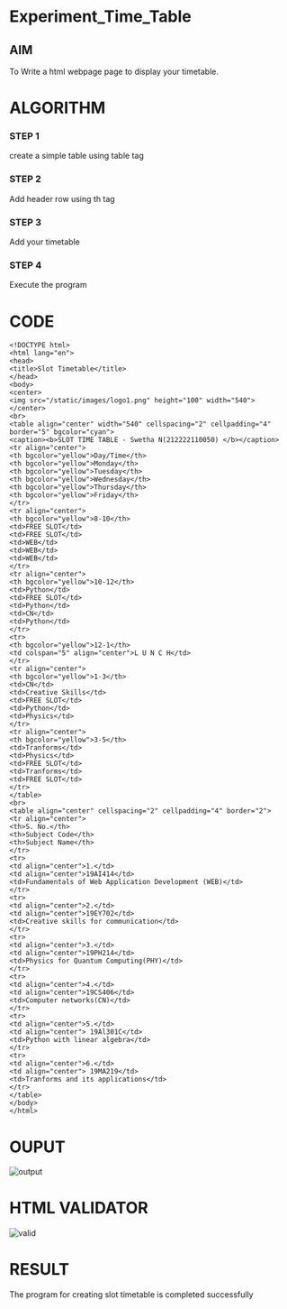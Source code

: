 # Experiment_Time_Table

## AIM
To Write a html webpage page to display your timetable.

# ALGORITHM
### STEP 1
create a simple table using table tag
### STEP 2
Add header row using th tag
### STEP 3
Add your timetable
### STEP 4
Execute the program

# CODE
```
<!DOCTYPE html>
<html lang="en">
<head>
<title>Slot Timetable</title>
</head>
<body>
<center>
<img src="/static/images/logo1.png" height="100" width="540">
</center>
<br>
<table align="center" width="540" cellspacing="2" cellpadding="4" border="5" bgcolor="cyan">
<caption><b>SLOT TIME TABLE - Swetha N(212222110050) </b></caption>
<tr align="center">
<th bgcolor="yellow">Day/Time</th>
<th bgcolor="yellow">Monday</th>
<th bgcolor="yellow">Tuesday</th>
<th bgcolor="yellow">Wednesday</th>
<th bgcolor="yellow">Thursday</th>
<th bgcolor="yellow">Friday</th>
</tr>
<tr align="center">
<th bgcolor="yellow">8-10</th>
<td>FREE SLOT</td>
<td>FREE SLOT</td>
<td>WEB</td>
<td>WEB</td>
<td>WEB</td>
</tr>
<tr align="center">
<th bgcolor="yellow">10-12</th>
<td>Python</td>
<td>FREE SLOT</td>
<td>Python</td>
<td>CN</td>
<td>Python</td>
</tr>
<tr>
<th bgcolor="yellow">12-1</th>
<td colspan="5" align="center">L U N C H</td>
</tr>
<tr align="center">
<th bgcolor="yellow">1-3</th>
<td>CN</td>
<td>Creative Skills</td>
<td>FREE SLOT</td>
<td>Python</td>
<td>Physics</td>
</tr>
<tr align="center">
<th bgcolor="yellow">3-5</th>
<td>Tranforms</td>
<td>Physics</td>
<td>FREE SLOT</td>
<td>Tranforms</td>
<td>FREE SLOT</td>
</tr>
</table>
<br>
<table align="center" cellspacing="2" cellpadding="4" border="2">
<tr align="center">
<th>S. No.</th>
<th>Subject Code</th>
<th>Subject Name</th>
</tr>
<tr>
<td align="center">1.</td>
<td align="center">19AI414</td>
<td>Fundamentals of Web Application Development (WEB)</td>
</tr>
<tr>
<td align="center">2.</td>
<td align="center">19EY702</td>
<td>Creative skills for communication</td>
</tr>
<tr>
<td align="center">3.</td>
<td align="center">19PH214</td>
<td>Physics for Quantum Computing(PHY)</td>
</tr>
<tr>
<td align="center">4.</td>
<td align="center">19CS406</td>
<td>Computer networks(CN)</td>
</tr>
<tr>
<td align="center">5.</td>
<td align="center"> 19Al301C</td>
<td>Python with linear algebra</td>
</tr>
<tr>
<td align="center">6.</td>
<td align="center"> 19MA219</td>
<td>Tranforms and its applications</td>
</tr>
</table>
</body>
</html>
```

# OUPUT
![output](https://user-images.githubusercontent.com/122199934/233245241-98813814-42cb-4f77-a06f-8eabedc2e1e2.png)

# HTML VALIDATOR
![valid](https://user-images.githubusercontent.com/122199934/233245325-6dd2809f-fb8a-4293-b3b7-78e5ed1e0bec.png)

# RESULT
The program for creating slot timetable is completed successfully

